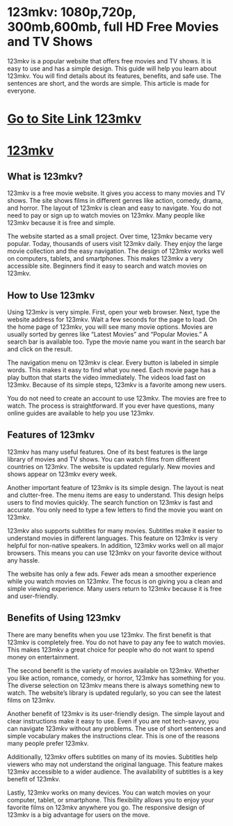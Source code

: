 # 123mkv: 1080p,720p, 300mb,600mb, full HD Free Movies and TV Shows

123mkv is a popular website that offers free movies and TV shows. It is easy to use and has a simple design. This guide will help you learn about 123mkv. You will find details about its features, benefits, and safe use. The sentences are short, and the words are simple. This article is made for everyone.

# [Go to Site Link 123mkv](https://sabro.online/123mkv-1080p-720p-full-hd-free-movies-and-tv-shows/)
# [123mkv](https://sabro.online/123mkv-1080p-720p-full-hd-free-movies-and-tv-shows/)

## What is 123mkv?

123mkv is a free movie website. It gives you access to many movies and TV shows. The site shows films in different genres like action, comedy, drama, and horror. The layout of 123mkv is clean and easy to navigate. You do not need to pay or sign up to watch movies on 123mkv. Many people like 123mkv because it is free and simple.

The website started as a small project. Over time, 123mkv became very popular. Today, thousands of users visit 123mkv daily. They enjoy the large movie collection and the easy navigation. The design of 123mkv works well on computers, tablets, and smartphones. This makes 123mkv a very accessible site. Beginners find it easy to search and watch movies on 123mkv.

## How to Use 123mkv

Using 123mkv is very simple. First, open your web browser. Next, type the website address for 123mkv. Wait a few seconds for the page to load. On the home page of 123mkv, you will see many movie options. Movies are usually sorted by genres like “Latest Movies” and “Popular Movies.” A search bar is available too. Type the movie name you want in the search bar and click on the result.

The navigation menu on 123mkv is clear. Every button is labeled in simple words. This makes it easy to find what you need. Each movie page has a play button that starts the video immediately. The videos load fast on 123mkv. Because of its simple steps, 123mkv is a favorite among new users.

You do not need to create an account to use 123mkv. The movies are free to watch. The process is straightforward. If you ever have questions, many online guides are available to help you use 123mkv.

## Features of 123mkv

123mkv has many useful features. One of its best features is the large library of movies and TV shows. You can watch films from different countries on 123mkv. The website is updated regularly. New movies and shows appear on 123mkv every week.

Another important feature of 123mkv is its simple design. The layout is neat and clutter-free. The menu items are easy to understand. This design helps users to find movies quickly. The search function on 123mkv is fast and accurate. You only need to type a few letters to find the movie you want on 123mkv.

123mkv also supports subtitles for many movies. Subtitles make it easier to understand movies in different languages. This feature on 123mkv is very helpful for non-native speakers. In addition, 123mkv works well on all major browsers. This means you can use 123mkv on your favorite device without any hassle.

The website has only a few ads. Fewer ads mean a smoother experience while you watch movies on 123mkv. The focus is on giving you a clean and simple viewing experience. Many users return to 123mkv because it is free and user-friendly.

## Benefits of Using 123mkv

There are many benefits when you use 123mkv. The first benefit is that 123mkv is completely free. You do not have to pay any fee to watch movies. This makes 123mkv a great choice for people who do not want to spend money on entertainment.

The second benefit is the variety of movies available on 123mkv. Whether you like action, romance, comedy, or horror, 123mkv has something for you. The diverse selection on 123mkv means there is always something new to watch. The website’s library is updated regularly, so you can see the latest films on 123mkv.

Another benefit of 123mkv is its user-friendly design. The simple layout and clear instructions make it easy to use. Even if you are not tech-savvy, you can navigate 123mkv without any problems. The use of short sentences and simple vocabulary makes the instructions clear. This is one of the reasons many people prefer 123mkv.

Additionally, 123mkv offers subtitles on many of its movies. Subtitles help viewers who may not understand the original language. This feature makes 123mkv accessible to a wider audience. The availability of subtitles is a key benefit of 123mkv.

Lastly, 123mkv works on many devices. You can watch movies on your computer, tablet, or smartphone. This flexibility allows you to enjoy your favorite films on 123mkv anywhere you go. The responsive design of 123mkv is a big advantage for users on the move.


